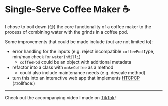 # Single-Serve Coffee Maker :coffee:

I chose to boil down (:smirk:) the core functionality of a coffee maker to the process of combining water with the grinds in a coffee pod.

Some improvements that could be made include (but are not limited to):

- error handling for the inputs (e.g. reject incompatible `coffeePod` type, min/max check for `waterInMilli`)
  - `coffeePod` could be an object with additional metadata
- refactor into a class with `makeCoffee` as a method
  - could also include maintenance needs (e.g. descale method)
- turn this into an interactive web app that implements [HTCPCP](https://datatracker.ietf.org/doc/html/rfc2324) (:trollface:)

---

Check out the accompanying video I made on [TikTok](https://www.tiktok.com/@larissa_dev/video/7087824253717859590)!
